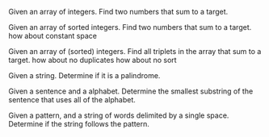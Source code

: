 Given an array of integers. Find two numbers that sum to a target.

Given an array of sorted integers. Find two numbers that sum to a target.
  how about constant space

Given an array of (sorted) integers. Find all triplets in the array that sum to a target.
  how about no duplicates
  how about no sort

Given a string. Determine if it is a palindrome.

Given a sentence and a alphabet. Determine the smallest substring of the sentence that uses all of the alphabet.

Given a pattern, and a string of words delimited by a single space. Determine if the string follows the pattern.

